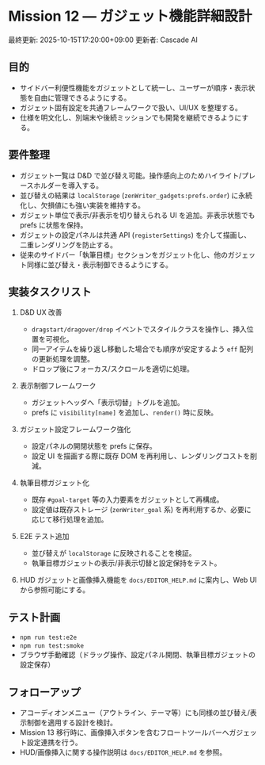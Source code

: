 # Mission 12 — ガジェット機能詳細設計

最終更新: 2025-10-15T17:20:00+09:00
更新者: Cascade AI

## 目的

- サイドバー利便性機能をガジェットとして統一し、ユーザーが順序・表示状態を自由に管理できるようにする。
- ガジェット固有設定を共通フレームワークで扱い、UI/UX を整理する。
- 仕様を明文化し、別端末や後続ミッションでも開発を継続できるようにする。

## 要件整理

- ガジェット一覧は D&D で並び替え可能。操作感向上のためハイライト/プレースホルダーを導入する。
- 並び替えの結果は `localStorage` (`zenWriter_gadgets:prefs.order`) に永続化し、欠損値にも強い実装を維持する。
- ガジェット単位で表示/非表示を切り替えられる UI を追加。非表示状態でも prefs に状態を保持。
- ガジェットの設定パネルは共通 API (`registerSettings`) を介して描画し、二重レンダリングを防止する。
- 従来のサイドバー「執筆目標」セクションをガジェット化し、他のガジェット同様に並び替え・表示制御できるようにする。

## 実装タスクリスト

1. D&D UX 改善
   - `dragstart/dragover/drop` イベントでスタイルクラスを操作し、挿入位置を可視化。
   - 同一アイテムを繰り返し移動した場合でも順序が安定するよう `eff` 配列の更新処理を調整。
   - ドロップ後にフォーカス/スクロールを適切に処理。

2. 表示制御フレームワーク
   - ガジェットヘッダへ「表示切替」トグルを追加。
   - prefs に `visibility[name]` を追加し、`render()` 時に反映。

3. ガジェット設定フレームワーク強化
   - 設定パネルの開閉状態を prefs に保存。
   - 設定 UI を描画する際に既存 DOM を再利用し、レンダリングコストを削減。

4. 執筆目標ガジェット化
   - 既存 `#goal-target` 等の入力要素をガジェットとして再構成。
   - 設定値は既存ストレージ (`zenWriter_goal` 系) を再利用するか、必要に応じて移行処理を追加。

5. E2E テスト追加
   - 並び替えが `localStorage` に反映されることを検証。
   - 執筆目標ガジェットの表示/非表示切替と設定保持をテスト。

6. HUD ガジェットと画像挿入機能を `docs/EDITOR_HELP.md` に案内し、Web UI から参照可能にする。

## テスト計画

- `npm run test:e2e`
- `npm run test:smoke`
- ブラウザ手動確認（ドラッグ操作、設定パネル開閉、執筆目標ガジェットの設定保存）

## フォローアップ

- アコーディオンメニュー（アウトライン、テーマ等）にも同様の並び替え/表示制御を適用する設計を検討。
- Mission 13 移行時に、画像挿入ボタンを含むフロートツールバーへガジェット設定連携を行う。
- HUD/画像挿入に関する操作説明は `docs/EDITOR_HELP.md` を参照。
